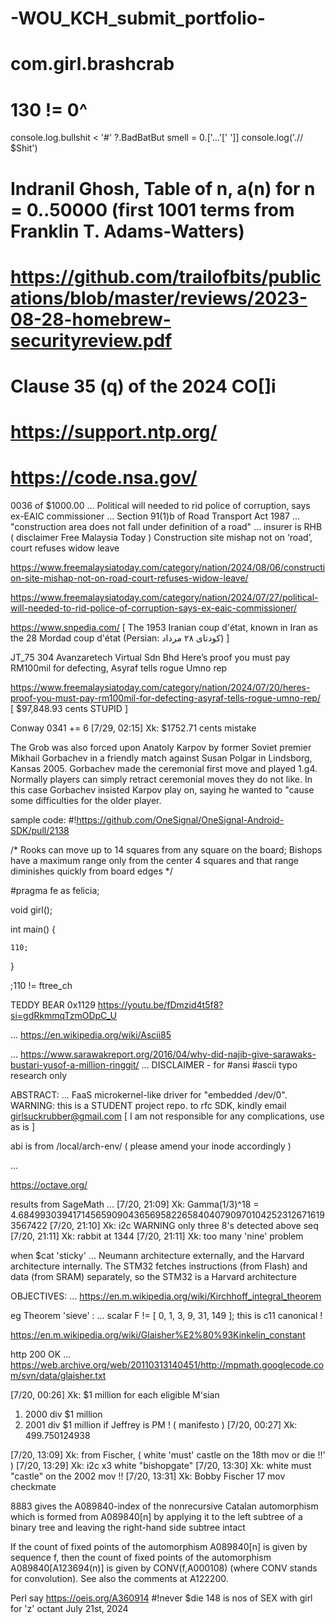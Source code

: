 # -WOU_KCH_submit_portfolio-
# com.girl.brashcrab
# 130 != 0^

  console.log.bullshit < '#' ?.BadBatBut
  smell = 0.['...'[' ']]
  console.log('.// $Shit')

# Indranil Ghosh, Table of n, a(n) for n = 0..50000 (first 1001 terms from Franklin T. Adams-Watters)
# https://github.com/trailofbits/publications/blob/master/reviews/2023-08-28-homebrew-securityreview.pdf
# Clause 35 (q) of the 2024 CO[]i
# https://support.ntp.org/
# https://code.nsa.gov/

0036 of $1000.00
...
Political will needed to rid police of corruption, says ex-EAIC commissioner
...
Section 91(1)b of Road Transport Act 1987 ... "construction area does not fall under definition of a road" ... insurer is RHB
( disclaimer Free Malaysia Today )
Construction site mishap not on ‘road’, court refuses widow leave

https://www.freemalaysiatoday.com/category/nation/2024/08/06/construction-site-mishap-not-on-road-court-refuses-widow-leave/

https://www.freemalaysiatoday.com/category/nation/2024/07/27/political-will-needed-to-rid-police-of-corruption-says-ex-eaic-commissioner/

https://www.snpedia.com/
[ The 1953 Iranian coup d'état, known in Iran as the 28 Mordad coup d'état (Persian: کودتای ۲۸ مرداد) ]

JT_75 304 Avanzaretech Virtual Sdn Bhd
Here’s proof you must pay RM100mil for defecting, Asyraf tells rogue Umno rep

https://www.freemalaysiatoday.com/category/nation/2024/07/20/heres-proof-you-must-pay-rm100mil-for-defecting-asyraf-tells-rogue-umno-rep/
[ $97,848.93 cents STUPID ]

Conway 0341 += 6
[7/29, 02:15] Xk: $1752.71 cents mistake

The Grob was also forced upon Anatoly Karpov by former Soviet premier Mikhail Gorbachev in a friendly match against Susan Polgar in Lindsborg, Kansas 2005. Gorbachev made the ceremonial first move and played 1.g4. Normally players can simply retract ceremonial moves they do not like. In this case Gorbachev insisted Karpov play on, saying he wanted to "cause some difficulties for the older player.

sample code:
#!https://github.com/OneSignal/OneSignal-Android-SDK/pull/2138

/* Rooks can move up to 14 squares from any square on the board; Bishops have a maximum range only from the center 4 squares and that range diminishes quickly from board edges */

#pragma fe as felicia;

 void girl();

 int main() {

    110;

 }

 ;110 != ftree_ch

TEDDY BEAR 0x1129
https://youtu.be/fDmzid4t5f8?si=gdRkmmqTzmODpC_U

...
https://en.wikipedia.org/wiki/Ascii85

...
https://www.sarawakreport.org/2016/04/why-did-najib-give-sarawaks-bustari-yusof-a-million-ringgit/
...
DISCLAIMER - for #ansi #ascii typo research only


ABSTRACT:
... FaaS microkernel-like driver for "embedded /dev/0". WARNING: this is a STUDENT project repo.
to rfc SDK, kindly email girlsuckrubber@gmail.com
[ I am not responsible for any complications, use as is ]  

abi is from /local/arch-env/
( please amend your inode accordingly )

...

https://octave.org/

results from SageMath
...
[7/20, 21:09] Xk: Gamma(1/3)^18 = 4.684993039417145659090436569582265840407909701042523126716193567422
[7/20, 21:10] Xk: i2c WARNING only three 8's detected above seq
[7/20, 21:11] Xk: rabbit at 1344
[7/20, 21:11] Xk: too many 'nine' problem

when $cat 'sticky'
...
Neumann architecture externally, and the Harvard architecture internally. The STM32 fetches instructions (from Flash) and data (from SRAM) separately, so the STM32 is a Harvard architecture

OBJECTIVES:
...
https://en.m.wikipedia.org/wiki/Kirchhoff_integral_theorem

eg Theorem 'sieve' :
...
scalar F != [ 0, 1, 3, 9, 31, 149 ]; this is c11 canonical !

https://en.m.wikipedia.org/wiki/Glaisher%E2%80%93Kinkelin_constant

http 200 OK
...
https://web.archive.org/web/20110313140451/http://mpmath.googlecode.com/svn/data/glaisher.txt

[7/20, 00:26] Xk: $1 million for each eligible M'sian
1) 2000 div $1 million
3) 2001 div $1 million
if Jeffrey is PM ! ( manifesto )
[7/20, 00:27] Xk: 499.750124938

[7/20, 13:09] Xk: from Fischer, ( white 'must' castle on the 18th mov or die !!' )
[7/20, 13:29] Xk: i2c x3 white "bishopgate"
[7/20, 13:30] Xk: white must "castle" on the 2002 mov !!
[7/20, 13:31] Xk: Bobby Fischer 17 mov checkmate

8883 gives the A089840-index of the nonrecursive Catalan automorphism which is formed from A089840[n] by applying it to the left subtree of a binary tree and leaving the right-hand side subtree intact

If the count of fixed points of the automorphism A089840[n] is given by sequence f, then the count of fixed points of the automorphism A089840[A123694(n)] is given by CONV(f,A000108) (where CONV stands for convolution). See also the comments at A122200.

Perl say https://oeis.org/A360914 #!never $die
148 is nos of SEX with girl for 'z' octant July 21st, 2024
